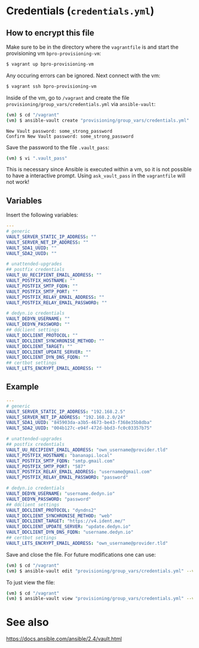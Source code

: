 # Credentials (`credentials.yml`)
## How to encrypt this file
Make sure to be in the directory where the `vagrantfile` is and start the provisioning vm `bpro-provisioning-vm`:
```bash
$ vagrant up bpro-provisioning-vm
```

Any occuring errors can be ignored. Next connect with the vm:
```bash
$ vagrant ssh bpro-provisioning-vm
```

Inside of the vm, go to `/vagrant` and create the file `provisioning/group_vars/credentials.yml` via `ansible-vault`:
```bash
(vm) $ cd "/vagrant"
(vm) $ ansible-vault create "provisioning/group_vars/credentials.yml"
```
```
New Vault password: some_strong_password
Confirm New Vault password: some_strong_password
```

Save the password to the file `.vault_pass`:
```bash
(vm) $ vi ".vault_pass"
```

This is necessary since Ansible is executed within a vm, so it is not possible to have a interactive prompt. Using `ask_vault_pass` in the `vagrantfile` will not work!

## Variables
Insert the following variables:
```yml
---
# generic
VAULT_SERVER_STATIC_IP_ADDRESS: ""
VAULT_SERVER_NET_IP_ADDRESS: ""
VAULT_SDA1_UUID: ""
VAULT_SDA2_UUID: ""

# unattended-upgrades
## postfix credentials
VAULT_UU_RECIPIENT_EMAIL_ADDRESS: ""
VAULT_POSTFIX_HOSTNAME: ""
VAULT_POSTFIX_SMTP_FQDN: ""
VAULT_POSTFIX_SMTP_PORT: ""
VAULT_POSTFIX_RELAY_EMAIL_ADDRESS: ""
VAULT_POSTFIX_RELAY_EMAIL_PASSWORD: ""

# dedyn.io credentials
VAULT_DEDYN_USERNAME: ""
VAULT_DEDYN_PASSWORD: ""
## ddclient settings
VAULT_DDCLIENT_PROTOCOL: ""
VAULT_DDCLIENT_SYNCHRONISE_METHOD: ""
VAULT_DDCLIENT_TARGET: ""
VAULT_DDCLIENT_UPDATE_SERVER: ""
VAULT_DDCLIENT_DYN_DNS_FQDN: ""
## certbot settings
VAULT_LETS_ENCRYPT_EMAIL_ADDRESS: ""
```

## Example
```yml
---
# generic
VAULT_SERVER_STATIC_IP_ADDRESS: "192.168.2.5"
VAULT_SERVER_NET_IP_ADDRESS: "192.168.2.0/24"
VAULT_SDA1_UUID: "845903da-a3b5-4673-be43-f368e35b8dba"
VAULT_SDA2_UUID: "004b127c-e94f-472d-bbd3-fc0c03357b75"

# unattended-upgrades
## postfix credentials
VAULT_UU_RECIPIENT_EMAIL_ADDRESS: "own_username@provider.tld"
VAULT_POSTFIX_HOSTNAME: "bananapi.local"
VAULT_POSTFIX_SMTP_FQDN: "smtp.gmail.com"
VAULT_POSTFIX_SMTP_PORT: "587"
VAULT_POSTFIX_RELAY_EMAIL_ADDRESS: "username@gmail.com"
VAULT_POSTFIX_RELAY_EMAIL_PASSWORD: "password"

# dedyn.io credentials
VAULT_DEDYN_USERNAME: "username.dedyn.io"
VAULT_DEDYN_PASSWORD: "password"
## ddclient settings
VAULT_DDCLIENT_PROTOCOL: "dyndns2"
VAULT_DDCLIENT_SYNCHRONISE_METHOD: "web"
VAULT_DDCLIENT_TARGET: "https://v4.ident.me/"
VAULT_DDCLIENT_UPDATE_SERVER: "update.dedyn.io"
VAULT_DDCLIENT_DYN_DNS_FQDN: "username.dedyn.io"
## certbot settings
VAULT_LETS_ENCRYPT_EMAIL_ADDRESS: "own_username@provider.tld"
```

Save and close the file. For future modifications one can use:
```bash
(vm) $ cd "/vagrant"
(vm) $ ansible-vault edit "provisioning/group_vars/credentials.yml" --vault-password-file=.vault_pass
```

To just view the file:
```bash
(vm) $ cd "/vagrant"
(vm) $ ansible-vault view "provisioning/group_vars/credentials.yml" --vault-password-file=.vault_pass
```

# See also
https://docs.ansible.com/ansible/2.4/vault.html
